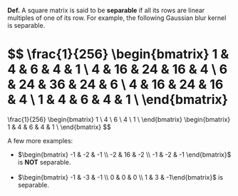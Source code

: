 <b>Def.</b> A square matrix is said to be <b>separable</b> if all its rows are linear multiples of one of its row. For example, the following Gaussian blur kernel is separable.

$$
\frac{1}{256}
\begin{bmatrix}
    1 &  4 &  6 &  4 & 1 \\
    4 & 16 & 24 & 16 & 4 \\
    6 & 24 & 36 & 24 & 6 \\
    4 & 16 & 24 & 16 & 4 \\
    1 &  4 &  6 &  4 & 1 \\
\end{bmatrix}
=
\frac{1}{256}
\begin{bmatrix}
    1 \\  4 \\  6 \\  4 \\ 1 \\
\end{bmatrix}
\begin{bmatrix}
    1 &  4 &  6 &  4 & 1 \\
\end{bmatrix}
$$

A few more examples:
- $\begin{bmatrix} -1 & -2 & -1 \\ -2 & 16 & -2 \\ -1 & -2 & -1 \end{bmatrix}$ is <b>NOT</b> separable.<br><br>
- $\begin{bmatrix} -1 & -3 & -1 \\ 0 & 0 & 0 \\ 1 & 3 & -1\end{bmatrix}$ is separable.





